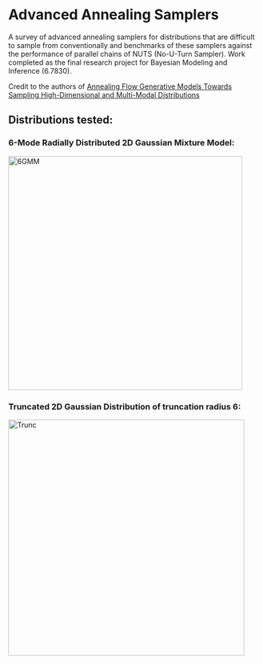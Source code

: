 # Advanced Annealing Samplers
A survey of advanced annealing samplers for distributions that are difficult to sample from conventionally and benchmarks of these samplers against the performance of parallel chains of NUTS (No-U-Turn Sampler). Work completed as the final research project for Bayesian Modeling and Inference (6.7830). 

Credit to the authors of [Annealing Flow Generative Models Towards Sampling High-Dimensional and Multi-Modal Distributions](https://arxiv.org/abs/2409.20547)
## Distributions tested:
### 6-Mode Radially Distributed 2D Gaussian Mixture Model:
<img width="468" alt="6GMM" src="https://github.com/user-attachments/assets/f4d2aeca-d526-42f6-89b8-9ccbef4c1406" />

### Truncated 2D Gaussian Distribution of truncation radius 6:
<img width="472" alt="Trunc" src="https://github.com/user-attachments/assets/76e75d7f-a3b8-463e-9352-757785044872" />
